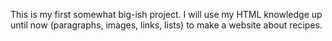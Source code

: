 This is my first somewhat big-ish project.
I will use my HTML knowledge up until now (paragraphs, images, links, lists) to
make a website about recipes.
